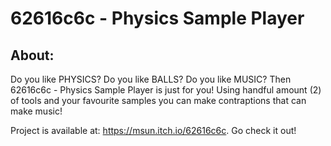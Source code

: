 # 62616c6c - Physics Sample Player
## About:
Do you like PHYSICS? Do you like BALLS? Do you like MUSIC? Then 62616c6c - Physics Sample Player is just for you!
Using handful amount (2) of tools and your favourite samples you can make contraptions that can make music!

Project is available at: https://msun.itch.io/62616c6c. Go check it out!
